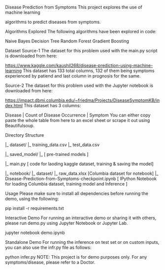 Disease Prediction from Symptoms
This project explores the use of machine learning

algorithms to predict diseases from symptoms.

Algorithms Explored
The following algorithms have been explored in code:

Naive Bayes
Decision Tree
Random Forest
Gradient Boosting

Dataset
Source-1
The dataset for this problem used with the main.py script is downloaded from here:

https://www.kaggle.com/kaushil268/disease-prediction-using-machine-learning
This dataset has 133 total columns, 132 of them being symptoms experienced by patiend and last column in prognosis for the same.

Source-2
The dataset for this problem used with the Jupyter notebook is downloaded from here:

https://impact.dbmi.columbia.edu/~friedma/Projects/DiseaseSymptomKB/index.html
This dataset has 3 columns:

Disease  | Count of Disease Occurrence | Symptom
You can either copy paste the whole table from here to an excel sheet or scrape it out using Beautifulsoup.

Directory Structure

|_ dataset/
         |_ training_data.csv
         |_ test_data.csv

|_ saved_model/
         |_ [ pre-trained models ]

|_ main.py [ code for laoding kaggle dataset, training & saving the model]

|_ notebook/
         |_ dataset/
                  |_ raw_data.xlsx [Columbia dataset for notebook]
         |_ Disease-Prediction-from-Symptoms-checkpoint.ipynb [ IPython Notebook for loading Columbia dataset, training model and Inference ]

Usage
Please make sure to install all dependencies before running the demo, using the following:

pip install -r requirements.txt

Interactive Demo
For running an interactive demo or sharing it with others, please run demo.py using Jupyter Notebook or Jupyter Lab.

jupyter notebook demo.ipynb

Standalone Demo
For running the inference on test set or on custom inputs, you can also use the infr.py file as follows:

python infer.py
NOTE: This project is for demo purposes only. For any symptoms/disease, please refer to a Doctor.
